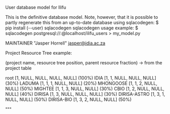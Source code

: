 User database model for Ilifu

This is the definitive database model. Note, however, that it is possible to partly
regenerate this from an up-to-date database using sqlacodegen:
$ pip install (--user) sqlacodegen
sqlacodegen usage example:
$ sqlacodegen postgresql://<user>:<pass>@localhost/ilifu_users > my_model.py

MAINTAINER "Jasper Horrell" <jasper@idia.ac.za>

Project Resource Tree example:

(project name, resource tree position, parent resource fraction) -> from the project table

root [1, NULL, NULL, NULL, NULL] (100%)
    IDIA [1, 1, NULL, NULL, NULL] (30%)
        LADUMA [1, 1, 1, NULL, NULL] (20%)
        MHONGOOSE [1, 1, 2, NULL, NULL] (50%)
        MIGHTEE [1, 1, 3, NULL, NULL] (30%)
    CBIO [1, 2, NULL, NULL, NULL] (40%)
    DIRISA [1, 3, NULL, NULL, NULL] (30%)
        DIRISA-ASTRO [1, 3, 1, NULL, NULL] (50%)
        DIRISA-BIO [1, 3, 2, NULL, NULL] (50%)

"""
